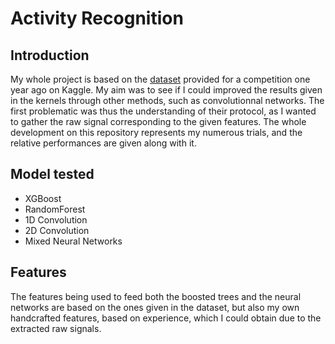 # Activity Recognition

## Introduction 

My whole project is based on the [dataset](https://www.kaggle.com/uciml/human-activity-recognition-with-smartphones) provided for a competition one year ago on Kaggle. My aim was to see if I could improved the results given in the kernels through other methods, such as convolutionnal networks. The first problematic was thus the understanding of their protocol, as I wanted to gather the raw signal corresponding to the given features. The whole development on this repository represents my numerous trials, and the relative performances are given along with it.

## Model tested 

* XGBoost
* RandomForest
* 1D Convolution
* 2D Convolution
* Mixed Neural Networks

## Features

The features being used to feed both the boosted trees and the neural networks are based on the ones given in the dataset, but also my own handcrafted features, based on experience, which I could obtain due to the extracted raw signals.